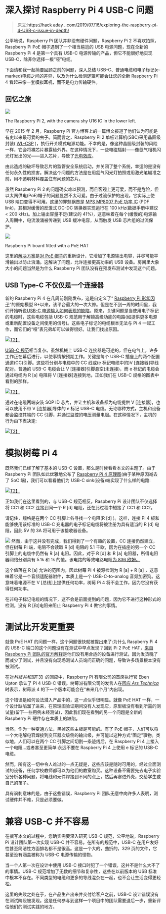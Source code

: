 # 深入探讨 Raspberry Pi 4 USB-C 问题

> 原文:[https://hack aday . com/2019/07/16/exploring-the-raspberry-pi-4-USB-c-issue-in-depth/](https://hackaday.com/2019/07/16/exploring-the-raspberry-pi-4-usb-c-issue-in-depth/)

公平地说，Raspberry Pi 团队并非没有硬件问题，Raspberry Pi 2 不喜欢拍照，Raspberry Pi PoE 帽子遇到了一个相当尴尬的 USB 电源问题，现在全新的 Raspberry Pi 4 是第一个具有 USB-C 电源传输的产品，但它不能很好地实现 USB-C，除非你选择一根“哑”电缆。

下面请和我一起简要回顾之前的问题，深入总结 USB-C、普通电缆和电子标记(e-marked)电缆之间的差异，以及为什么检测逻辑可能会让您的全新 Raspberry Pi 4 看起来像一套模拟耳机，而不是电力传输硬件。

## 回忆之旅

![](../Images/de5fb3feea830e2c0562687d5363081b.png)

The Raspberry Pi 2, with the camera shy U16 IC in the lower left.

早在 2015 年 2 月，Raspberry Pi 官方博客上的一篇博文报道了他们认为可能是有史以来最可爱的虫子。简而言之，Raspberry Pi 2 单板计算机(SBC)采用晶圆级封装( [WL-CSP](https://en.wikipedia.org/wiki/Wafer-level_packaging) )，执行开关模式电源功能。不幸的是，像这种晶圆级封装的风险一样，它会将裸芯片暴露给外界。在这种情况下，一些电磁辐射——像氙气相机闪光灯发出的光——进入芯片，导致了[光电效应](https://en.wikipedia.org/wiki/Photoelectric_effect)。

由此造成的破坏导致芯片的监管安全系统启动，并关闭了整个系统，幸运的是没有任何永久性的损害。解决这个问题的方法是在用氙气闪光灯拍照或用激光笔瞄准之前，用不透明材料覆盖住有问题的芯片。

虽然 Raspberry Pi 2 的问题确实难以预测，而且客观上更可爱，而不是危险，但以太网供电(PoE)帽子的问题显然不太可爱。由于过流保护的出现，它实际上使 USB 端口变得不可用。这里的罪魁祸首是 [MPS MP8007 PoE 功率 IC](https://www.monolithicpower.com/pub/media/document/MP8007_r1.0.pdf) (PDF link)，其相对缓慢的反激式 DC-DC 转换器实现运行在 100 kHz(数据手册中建议< 200 kHz)。加上输出容量不足(建议的 41%)，这意味着在每个(缓慢的)电源输入周期中，电流浪涌被传递到 USB 缓冲电容，从而触发 USB 芯片组的过流保护。

![](../Images/7ed14f45957840b2d6cf62fd67c2c3e5.png)

Raspberry Pi board fitted with a PoE HAT

这里的[解决方案](https://hackaday.com/2018/11/09/raspberry-pi-poe-redux/)是[对 PoE 帽子](https://www.martinrowan.co.uk/2018/11/raspberry-pi-poe-hat-official-modified-version/)的重新设计，它增加了电源输出电容，并尽可能平滑输出以防止浪涌。这解决了问题，允许连接更高功率的 USB 设备。房间里大象大小的问题当然是为什么 Raspberry Pi 团队没有在预发布测试中发现这个问题。

## USB Type-C 不仅仅是一个连接器

新的 Raspberry Pi 4 在几周前刚刚发布，这是自定义了“ [Raspberry Pi 形状因子](https://hackaday.com/2019/07/08/five-years-of-the-raspberry-pi-model-b-form-factor-what-has-it-taught-us/)”的原始模型 B+以来，该平台最大的一次大修。但是在不到一周的时间里，我们开始听说[USB-C 电源输入如何表现的缺陷](https://hackaday.com/2019/06/28/power-to-the-pi-4-some-chargers-may-not-make-the-grade/)。原来，关键问题是当使用电子标记的电缆时，这些电缆包括 USB-C 规范用于解锁高级功能的电路(如提供更多电源或重新配置设备之间使用的信号)。这些电子标记的电缆根本无法与 Pi 4 一起工作，而它们的“哑”表兄弟却可以做得很好。让我们找出原因。

[![](../Images/e8a23286838068ba73ee307d5ca55456.png)T2】](https://hackaday.com/wp-content/uploads/2019/07/usb-c_e-marked_cable_diagram-themed.jpg)

[USB-C 规范](https://www.usb.org/document-library/usb-type-ctm-cable-and-connector-specification-revision-14-march-29-2019)相当复杂。虽然机械上 USB-C 连接器是可逆的，但在电气上，许多工作正在幕后进行，以使事情按预期工作。关键是每个 USB-C 插座上的两个配置通道(CC)引脚。这些将分别与电缆中的 CC 线或(e 标记电缆中的)V [连接器]导线配对。普通的 USB-C 电缆会让 V [连接器]引脚悬空(未连接)，而 e 标记的电缆会通过电缆内 R [a] 电阻将 V [连接器]连接到地，正如我们在 USB-C 规格的图表中看到的那样。

[![](../Images/4df8f1a72a90388b41b9df1e56901f4d.png)T2】](https://hackaday.com/wp-content/uploads/2019/07/usb-c_e-marked_cable_resistors_diagram-themed.jpg)

通过在电缆两端安装 SOP ID 芯片，并让主机和设备都为电缆提供 V [连接器]，也可以使用不带 V [连接器]导体的 e 标记 USB-C 电缆。无论哪种方式，主机和设备都会监控其端的 CC 引脚，并通过监控的电压测量电阻。在这种情况下，主机的行为由下表决定:

[![](../Images/62de40e3f7df93d343c83e3728580ca5.png)T2】](https://hackaday.com/wp-content/uploads/2019/07/usb-c_e-marked_cable_source_perspective_table-themed.jpg)

# 模拟树莓 Pi 4

既然我们已经了解了基本的 USB-C 设置，那么是时候看看本文的主题了。由于 Raspberry Pi 团队如此优雅地公布了 [Raspberry Pi 4 原理图](https://www.raspberrypi.org/documentation/hardware/raspberrypi/schematics/README.md)(由于某种原因减去了 SoC 端)，我们可以看看他们为 USB-C sink(设备)端实现了什么样的电路:

[![](../Images/7c839d13b8f0b7312cf1f1e67f565565.png)T2】](https://hackaday.com/wp-content/uploads/2019/07/usb-c_raspberry_pi_4_broken-dark.jpg)

正如我们在这里看到的，与 USB-C 规范相反，Raspberry Pi 设计团队不仅选择将 CC1 和 CC2 连接到同一个 R [d] 电阻，还在此过程中短接了 CC1 和 CC2。

请记住，规格是在两个 CC 引脚上各寻找一个电阻(R [d] )。这样，连接 Pi 4 板和能够使用该标准的 USB-C 充电器的电子标记电缆将被注册为具有适当的 R [d] 电阻，因此 5V 的 3A 将可用于该接收器设备。

[![](../Images/af989ed7f5015ba5c7c55f460589da4c.png)](https://hackaday.com/wp-content/uploads/2019/07/usb-c_raspberry_pi_4_effective_resistance-themed.png) 然而，由于这并没有完成，我们得到了一个有趣的设置，CC 连接仍然建立，但在树莓 Pi 端，电阻不会读取 R [d] 电阻的 5.1 千欧，因为在插座的另一个 CC 引脚上的电缆中仍然有 R [a] 电阻。因此，对于 R [d] 和 R [a] 电阻器，所得电阻器网络分别具有 5.1k 和 1k 的值。该电路的等效电路电阻[为 836 欧姆。](https://www.electronics-tutorials.ws/resistor/res_4.html)

这个值落在 R [a] 允许的范围内，因此树莓 Pi 4 被源检测为 R [a] + R [a] ，这意味着它是一个音频适配器附件，本质上是一个 USB-C-to-analog 音频加密狗。这意味着电源不在 V [总线]上提供任何功率，树莓 Pi 4 将不会工作，因为它没有获得任何功率。

在非电子标记电缆的情况下，这不会是前面提到的问题，因为它不进行这种形式的检测，没有 R [和]电阻来阻止 Raspberry Pi 4 做它的事情。

# 测试比开发更重要

就像 PoE HAT 的问题一样，这个问题很快就被提出来了:为什么 Raspberry Pi 4 的 USB-C 端口的这个问题没有在测试中早点发现？回到 Pi 2 PoE HAT，[来自 Raspberry Pi 团队的官方解释](https://www.raspberrypi.org/blog/poe-hat-revision/)是他们没有用合适的设备进行测试，因为发货晚了而减少了测试，并且没有向现场测试人员询问正确的问题，导致许多场景根本没有被测试。

在对*科技共和国*T3】的回应中，Raspberry Pi 有限公司的首席执行官 Eben Upton 承认了 Pi 4 USB-C 错误。树莓派有限公司的发言人在[回应 *Ars Technica*](https://arstechnica.com/gadgets/2019/07/raspberry-pi-4-uses-incorrect-usb-c-design-wont-work-with-some-chargers/) 时表示，树莓派 4 的下一个版本可能会在“未来几个月”内出现。

这个错误是如何设法潜入产品中的，这一点似乎很明显。就像 PoE HAT 一样，一个设计缺陷溜了进来，在原理图验证期间没有人发现它，原型板没有看到所需的测试量(留下一些用例未经测试)，因此我们现在看到的另一个问题是全新的 Raspberry Pi 硬件存在本质上的缺陷。

当然，作为一种变通方法，黑掉这些主板是可能的。有了 PoE 帽子，人们可以将一个大电解电容焊接到变压器次级侧的输出级，并可能以这种方式“固定”事物。类似地，人们可以在两个 CC 引脚之间切割一条迹线后，在 Raspberry Pi 4 上接入一个电阻…或者甚至更简单:永远不要在 Raspberry Pi 4 上使用 e 标记的 USB-C 电缆。

然而，所有这一切中令人难过的一点无疑是，这些应该是随时可用的，经过全面测试的设备，任何学校教师都可以为他们的教室购买。这种设备不需要先去电子实验室分析各种问题，将电线和元件焊接到不同的点上，然后再塞进外壳，交给学生或自己的孩子。

具有讽刺意味的是，由于这些错误，Raspberry Pi 团队无意中向许多人表明，测试硬件并不难，只是必须要做。

# 兼容 USB-C 并不容易

在撰写本文的过程中，您确实需要深入研究 USB-C 规范，公平地说，Raspberry Pi 设计团队第一次实现 USB-C 并不容易。在所有的规范中，USB-C 在用户友好性甚至简洁性方面排名都不是很高。这是一个大的，曲折的，329 页的文件，它甚至没有涵盖被称为 USB-C 电源传输的怪物。

当一个人第一次在设计中使用 USB-C 接口时犯了一个错误，这并不是什么大不了的事情。USB-C 规范增加了无数的细节和复杂性，这些在以前版本的 USB 标准中根本不存在。不同类型的电缆和更多的导线混杂在一起，也不会让生活变得更轻松。

这里的失败之处在于，在产品生产出来并交付给客户之前，USB-C 设计错误没有在测试阶段被发现。这是任何参与到这样一个项目中的团队需要退后一步，重新评估他们的测试实践的地方。